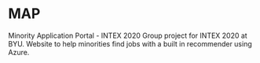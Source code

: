 # MAP
Minority Application Portal - INTEX 2020
Group project for INTEX 2020 at BYU. Website to help minorities find jobs with a built in recommender using Azure.
